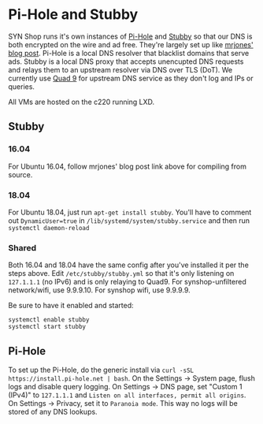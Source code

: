 # Pi-Hole and Stubby 

SYN Shop runs it's own instances of [Pi-Hole](http://pi-hole.net/) and [Stubby](https://dnsprivacy.org/wiki/display/DP/DNS+Privacy+Daemon+-+Stubby) so that our DNS is both encrypted on the wire and ad free.  They're largely set up like [mrjones' blog post](https://blog.plip.com/2018/04/22/stubby-pi-hole-quad9-lxd/).  Pi-Hole is a local DNS resolver that blacklist domains that serve ads. Stubby is a local DNS proxy that accepts unencupted DNS requests and relays them to an upstream resolver via DNS over TLS (DoT).  We currently use [Quad 9](https://quad9.com/) for upstream DNS service as they don't log and IPs or queries.

All VMs are hosted on the c220 running LXD.

## Stubby

### 16.04
For Ubuntu 16.04, follow mrjones' blog post link above for compiling from source. 

### 18.04
For Ubuntu 18.04, just run ``apt-get install stubby``.  You'll have to comment out ``DynamicUser=true`` in ``/lib/systemd/system/stubby.service`` and then run ``systemctl daemon-reload`` 

### Shared

Both 16.04 and 18.04 have the same config after you've installed it per the steps above.  Edit ``/etc/stubby/stubby.yml`` so that it's only listening on ``127.1.1.1`` (no IPv6) and is only relaying to Quad9.  For synshop-unfiltered network/wifi, use 9.9.9.10.  For synshop wifi, use 9.9.9.9.

Be sure to have it enabled and started:

```
systemctl enable stubby
systemctl start stubby 
```

## Pi-Hole

To set up the Pi-Hole, do the generic install via ``curl -sSL https://install.pi-hole.net | bash``. On the Settings -> System page, flush logs and disable query logging.  On Settings -> DNS page, set "Custom 1 (IPv4)" to ``127.1.1.1`` and ``Listen on all interfaces, permit all origins``.  On Settings -> Privacy, set it to ``Paranoia mode``. This way no logs will be stored of any DNS lookups.
